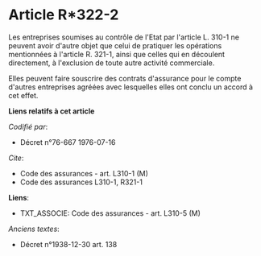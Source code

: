 # Article R*322-2

Les entreprises soumises au contrôle de l'Etat par l'article L. 310-1 ne peuvent avoir d'autre objet que celui de pratiquer
les opérations mentionnées à l'article R. 321-1, ainsi que celles qui en découlent directement, à l'exclusion de toute autre
activité commerciale.

Elles peuvent faire souscrire des contrats d'assurance pour le compte d'autres entreprises agréées avec lesquelles elles ont
conclu un accord à cet effet.

**Liens relatifs à cet article**

_Codifié par_:

  - Décret n°76-667 1976-07-16

_Cite_:

  - Code des assurances - art. L310-1 (M)
  - Code des assurances L310-1, R321-1

**Liens**:

  - TXT_ASSOCIE: Code des assurances - art. L310-5 (M)

_Anciens textes_:

  - Décret n°1938-12-30 art. 138

